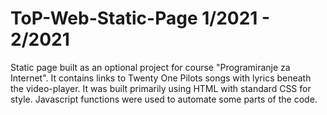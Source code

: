 # ToP-Web-Static-Page 1/2021 - 2/2021
Static page built as an optional project for course "Programiranje za Internet". It contains links to Twenty One Pilots songs with lyrics beneath the video-player.
It was built primarily using HTML with standard CSS for style. Javascript functions were used to automate some parts of the code.
